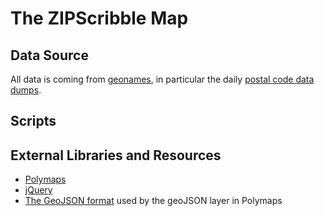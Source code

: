 # The ZIPScribble Map

## Data Source

All data is coming from [geonames](http://geonames.org), in particular the daily [postal code data dumps](http://download.geonames.org/export/zip/).

## Scripts



## External Libraries and Resources

* [Polymaps](http://polymaps.org/)
* [jQuery](http://jquery.com/)
* [The GeoJSON format](http://geojson.org/) used by the geoJSON layer in Polymaps
